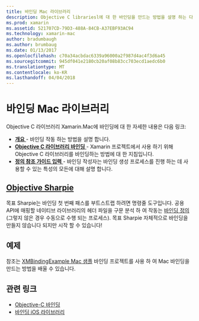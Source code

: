 ```yaml
---
title: 바인딩 Mac 라이브러리
description: Objective C librariesl에 대 한 바인딩을 만드는 방법을 설명 하는 다른 문서에 대 한이 설명서 링크
ms.prod: xamarin
ms.assetid: 521707CD-79D3-488A-84CB-A37EBF93AC94
ms.technology: xamarin-mac
author: bradumbaugh
ms.author: brumbaug
ms.date: 01/13/2017
ms.openlocfilehash: c70a34acbdac6339a96000a2f987d4ac4f3d6a45
ms.sourcegitcommit: 945df041e2180cb20af08b83cc703ecd1aedc6b0
ms.translationtype: MT
ms.contentlocale: ko-KR
ms.lasthandoff: 04/04/2018
---
```

# <a name="binding-mac-libraries"></a>바인딩 Mac 라이브러리


Objective C 라이브러리 Xamarin.Mac에 바인딩에 대 한 자세한 내용은 다음 링크:

- [**개요** ](~/cross-platform/macios/binding/overview.md) -
  바인딩 작동 하는 방법을 설명 합니다.
- [**Objective C 라이브러리 바인딩** ](~/cross-platform/macios/binding/objective-c-libraries.md) -
  Xamarin 프로젝트에서 사용 하기 위해 Objective C 라이브러리를 바인딩하는 방법에 대 한 지침입니다.
- [**정의 참조 가이드 입력** ](~/cross-platform/macios/binding/binding-types-reference.md) -
  바인딩 작성자는 바인딩 생성 프로세스를 진행 하는 데 사용할 수 있는 특성의 모든에 대해 설명 합니다.


<a name="objective-sharpiecross-platformmaciosbindingobjective-sharpieindexmd"></a>[Objective Sharpie](~/cross-platform/macios/binding/objective-sharpie/index.md)
-------------------

목표 Sharpie는 바인딩 첫 번째 패스를 부트스트랩 하려면 명령줄 도구입니다.
공용 API에 매핑할 네이티브 라이브러리의 헤더 파일을 구문 분석 하 여 작동는 [바인딩 정의](~/cross-platform/macios/binding/binding-types-reference.md) (그렇지 않은 경우 수동으로 수행 되는 프로세스). 목표 Sharpie 자체적으로 바인딩을 만들지 않습니다 되지만 시작 할 수 있습니다!

<a name="examples"></a>예제
--------

참조는 [XMBindingExample Mac 샘플](https://github.com/xamarin/mac-samples/tree/master/XMBindingExample) 바인딩 프로젝트를 사용 하 여 Mac 바인딩을 만드는 방법을 배울 수 있습니다.


## <a name="related-links"></a>관련 링크

- [Objective-C 바인딩](~/cross-platform/macios/binding/index.md)
- [바인딩 iOS 라이브러리](~/ios/platform/binding-objective-c/index.md)
